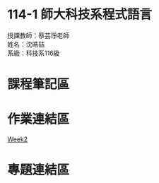 # 114-1 師大科技系程式語言
授課教師：蔡芸琤老師  <br />
姓名：沈晧喆  <br />
系級：科技系116級  <br >
# 課程筆記區

# 作業連結區

[Week2](https://github.com/Huwa-hank/114-1PL/blob/main/HW1_%E7%94%9F%E6%B4%BB%E6%B6%88%E8%B2%BB%E7%B4%80%E9%8C%84%E8%A1%A8.ipynb)

# 專題連結區
